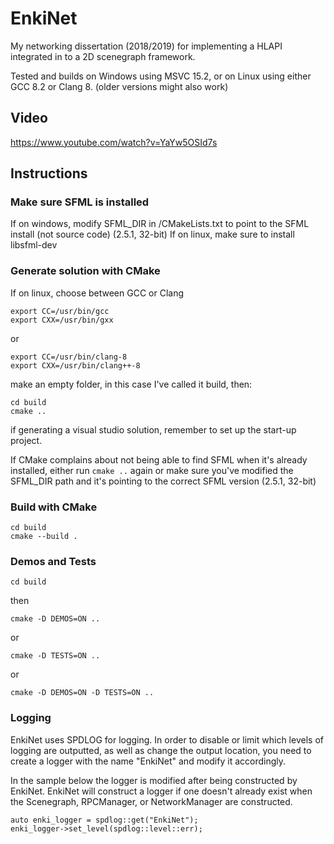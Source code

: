 # EnkiNet
My networking dissertation (2018/2019) for implementing a HLAPI integrated in to a 2D scenegraph framework.

Tested and builds on Windows using MSVC 15.2, or on Linux using either GCC 8.2 or Clang 8. (older versions might also work)

## Video
https://www.youtube.com/watch?v=YaYw5OSId7s

## Instructions
### Make sure SFML is installed
If on windows, modify SFML_DIR in /CMakeLists.txt to point to the SFML install (not source code) (2.5.1, 32-bit)
If on linux, make sure to install libsfml-dev

### Generate solution with CMake

If on linux, choose between GCC or Clang

````
export CC=/usr/bin/gcc
export CXX=/usr/bin/gxx
````

or

````
export CC=/usr/bin/clang-8
export CXX=/usr/bin/clang++-8
````

make an empty folder, in this case I've called it build, then:


````
cd build
cmake ..
````

if generating a visual studio solution, remember to set up the start-up project.

If CMake complains about not being able to find SFML when it's already installed, either run `cmake ..` again or make sure you've modified the SFML_DIR path and it's pointing to the correct SFML version (2.5.1, 32-bit)

### Build with CMake
````
cd build
cmake --build .
````

### Demos and Tests

`cd build`

then

`cmake -D DEMOS=ON ..`

or

`cmake -D TESTS=ON ..`

or

`cmake -D DEMOS=ON -D TESTS=ON ..`

### Logging

EnkiNet uses SPDLOG for logging. In order to disable or limit which levels of logging are outputted, as well as change the output location, you need to create a logger with the name "EnkiNet" and modify it accordingly.

In the sample below the logger is modified after being constructed by EnkiNet. EnkiNet will construct a logger if one doesn't already exist when the Scenegraph, RPCManager, or NetworkManager are constructed.

````
auto enki_logger = spdlog::get("EnkiNet");
enki_logger->set_level(spdlog::level::err);
````

